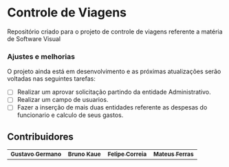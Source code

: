 # Controle de Viagens

Repositório criado para o projeto de controle de viagens referente a matéria de Software Visual

### Ajustes e melhorias

O projeto ainda está em desenvolvimento e as próximas atualizações serão voltadas nas seguintes tarefas:

- [ ] Realizar um aprovar solicitação partindo da entidade Administrativo.
- [ ] Realizar um campo de usuarios.
- [ ] Fazer a inserção de mais duas entidades referente as despesas do funcionario e calculo de seus gastos.

## Contribuidores<br>

<table>
  <tr>
    <td align="center">
      <a href="#">
        <sub>
          <b>Gustavo Germano</b>
        </sub>
      </a>
    </td>
    <td align="center">
      <a href="#">
        <sub>
          <b>Bruno Kaue</b>
        </sub>
      </a>
    </td>
    <td align="center">
      <a href="#">
        <sub>
          <b>Felipe Correia</b>
        </sub>
      </a>
    </td>
    <td align="center">
      <a href="#">
        <sub>
          <b>Mateus Ferras</b>
        </sub>
      </a>
    </td>
  </tr>
</table>

